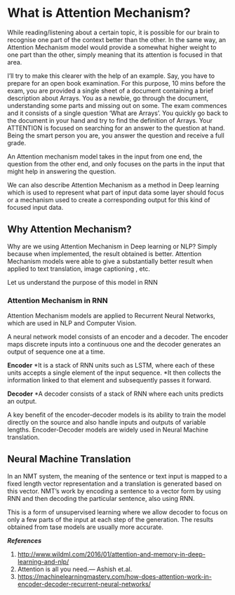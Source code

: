 # What is Attention Mechanism?

While reading/listening about a certain topic, it is possible for our brain to recognise one part of the context better than the other. 
In the same way, an Attention Mechanism model would provide a somewhat higher weight to one part than the other, simply meaning that its attention is 
focused in that area.

I’ll try to make this clearer with the help of an example. Say, you have to prepare for an open book examination. For this purpose, 10 mins before the exam, 
you are provided a single sheet of a document containing a brief description about Arrays. You as a newbie, go through the document, understanding some parts 
and missing out on some. The exam commences and it consists of a single question ‘What are Arrays’. You quickly go back to the document in your hand and try to 
find the definition of Arrays. Your ATTENTION is focused on searching for an answer to the question at hand. Being the smart person you are, you answer the 
question and receive a full grade. 

An Attention mechanism model takes in the input from one end, the question from the other end, and only focuses on the parts in the input that might help 
in answering the question. 

We can also describe Attention Mechanism as a method in Deep learning which is used to represent what part of input data some layer should focus or a mechanism 
used to create a corresponding output for this kind of focused input data. 


## Why Attention Mechanism?
Why are we using Attention Mechanism in Deep learning or NLP? Simply because when implemented, the result obtained is better. Attention Mechanism models were able
to give a substantially better result when applied to text translation, image captioning , etc. 

Let us understand the purpose of this model in RNN

### Attention Mechanism in RNN
Attention Mechanism models are applied to Recurrent Neural Networks, which are used in NLP and Computer Vision.

A neural network model consists of an encoder and a decoder. The encoder maps discrete inputs into a continuous one and the decoder generates an output of 
sequence one at a time. 

**Encoder**
*It is a stack of RNN units such as LSTM, where each of these units accepts a single element of the input sequence.
*It then collects the information linked to that element and subsequently passes it forward.

**Decoder**
*A decoder consists of a stack of RNN where each units predicts an output.

 A key benefit of the encoder-decoder models is its ability to train the model directly on the source and also handle inputs and outputs of variable lengths. 
Encoder-Decoder models are widely used in Neural Machine translation. 

## Neural Machine Translation
In an NMT system, the meaning of the sentence or text input is mapped to a fixed length vector representation and a translation is generated based on this vector. 
NMT’s work by encoding a sentence to a vector form by using RNN and then decoding the particular sentence, also using RNN. 

This is a form of unsupervised learning where we allow decoder to focus on only a few parts of the input at each step of the generation. The results obtained 
from tase models are usually more accurate. 


***References***
1. http://www.wildml.com/2016/01/attention-and-memory-in-deep-learning-and-nlp/
2. Attention is all you need.— Ashish et.al. 
3. https://machinelearningmastery.com/how-does-attention-work-in-encoder-decoder-recurrent-neural-networks/

